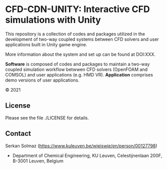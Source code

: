 # CFD-CDN-UNITY: Interactive CFD simulations with Unity

This repository is a collection of codes and packages utilized in the development of two-way coupled systems between CFD solvers and user applications built in Unity game engine.

More information about the system and set up can be found at DOI:XXX.

**Software** is composed of codes and packages to maintain a two-way coupled simulation workflow betwwen CFD solvers (OpenFOAM and COMSOL) and user applications (e.g. HMD VR).
**Application** comprises demo versions of user applications.

© 2021

## License
Please see the file ./LICENSE for details.

## Contact
Serkan Solmaz (https://www.kuleuven.be/wieiswie/en/person/00127798)
* Department of Chemical Engineering, KU Leuven, Celestijnenlaan 200F, B-3001 Leuven, Belgium


